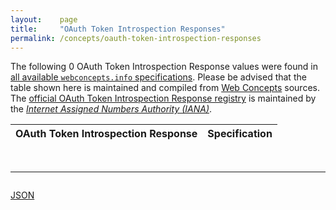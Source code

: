 ```yaml
---
layout:    page
title:     "OAuth Token Introspection Responses"
permalink: /concepts/oauth-token-introspection-responses
---
```




The following 0 OAuth Token Introspection Response values were found in [all available `webconcepts.info` specifications](/specs). Please be advised that the table shown here is maintained and compiled from [Web Concepts](/) sources. The [official OAuth Token Introspection Response registry](http://www.iana.org/assignments/oauth-parameters/oauth-parameters.xhtml#token-introspection-response) is maintained by the [*Internet Assigned Numbers Authority (IANA)*](http://www.iana.org/).

OAuth Token Introspection Response | Specification
-------: | :-------

<br/>
<hr/>

<p style="float : left"><a href="oauth-token-introspection-responses.json" title="JSON representing all values for this Web Concept">JSON</a></p>
